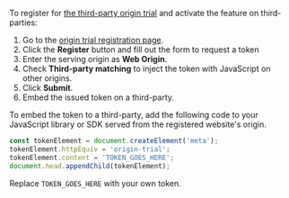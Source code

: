 To register for [the third-party origin
trial](/docs/web-platform/third-party-origin-trials/) and activate the feature
on third-parties:

1.  Go to the [origin trial registration page]({{origin_trial.url}}).
2.  Click the **Register** button and fill out the form to request a token
3.  Enter the serving origin as **Web Origin**.
4.  Check **Third-party matching**  to inject the token with JavaScript on other origins.
5.  Click **Submit**.
6.  Embed the issued token on a third-party.

To embed the token to a third-party, add the following code to your JavaScript
library or SDK served from the registered website's origin.

```javascript
const tokenElement = document.createElement('meta');
tokenElement.httpEquiv = 'origin-trial';
tokenElement.content = 'TOKEN_GOES_HERE';
document.head.appendChild(tokenElement);
```

Replace `TOKEN_GOES_HERE` with your own token.
